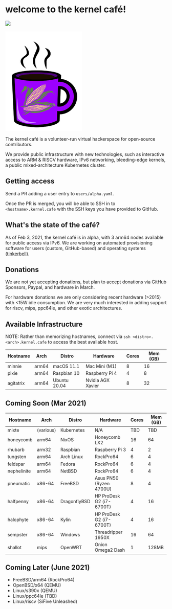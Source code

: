 # welcome to the kernel café! 

<a href="https://discord.gg/s8nwgXQaKP"><img src="https://img.shields.io/discord/806023590348062750"></a>

<img src="logo.png">

The kernel café is a volunteer-run virtual hackerspace for open-source contributors. 

We provide public infrastructure with new technologies, such as interactive access to ARM & RISCV hardware, IPv6 networking, bleeding-edge kernels, a public mixed-architecture Kubernetes cluster.

## Getting access 

Send a PR adding a user entry to `users/alpha.yaml`. 

Once the PR is merged, you will be able to SSH in to `<hostname>.kernel.cafe` with the SSH keys you have provided to GitHub. 

## What's the state of the café?

As of Feb 3, 2021, the kernel café is in alpha, with 3 arm64 nodes available for public access via IPv6. We are working on automated provisioning software for users (custom, GitHub-based) and operating systems ([tinkerbell](http://tinkerbell.org)).

## Donations

We are not yet accepting donations, but plan to accept donations via GitHub Sponsors, Paypal, and hardware in March.

For hardware donations we are only considering recent hardware (>2015) with <15W idle consumption. We are very much interested in adding support for riscv, mips, ppc64le, and other exotic architectures.

## Available Infrastructure

NOTE: Rather than memorizing hostnames, connect via `ssh <distro>.<arch>.kernel.cafe` to access the best available host.


| Hostname     | Arch    | Distro          | Hardware                  | Cores | Mem (GB) |
| ------------ | ------- | --------------- | ------------------------- | ----- | -------- |
| minnie       | arm64   | macOS 11.1      | Mac Mini (M1)             | 8     | 16       |
| pixie        | arm64   | Raspbian 10     | Raspberry Pi 4            | 4     | 8        |
| agitatrix    | arm64   | Ubuntu 20.04    | Nvidia AGX Xavier         | 8     | 32       |

## Coming Soon (Mar 2021)

| Hostname     | Arch      | Distro       | Hardware                   | Cores |  Mem (GB) | 
| ------------ | --------- | ------------ | -------------------------- | ----- | --------- |
| mixte        | (various) | Kubernetes   | N/A                        | TBD   | TBD       |
| honeycomb    | arm64     | NixOS        | Honeycomb LX2              | 16    | 64        |
| rhubarb      | arm32     | Raspbian     | Raspberry Pi 3             | 4     | 2         |
| tungsten     | arm64     | Arch Linux   | RockPro64                  | 6     | 4         |
| feldspar     | arm64     | Fedora       | RockPro64                  | 6     | 4         |
| nephelinite  | arm64     | NetBSD       | RockPro64                  | 6     | 4         |
| pneumatic    | x86-64    | FreeBSD      | Asus PN50 (Ryzen 4700U)    | 8     | 4         | 
| halfpenny    | x86-64    | DragonflyBSD | HP ProDesk G2 (i7-6700T)   | 4     | 16        |
| halophyte    | x86-64    | Kylin        | HP ProDesk G2 (i7-6700T)   | 4     | 16        |
| sempster     | x86-64    | Windows      | Threadripper 1950X         | 16    | 64        |
| shallot      | mips      | OpenWRT      | Onion Omega2 Dash          | 1     | 128MB     |   

## Coming Later (June 2021)

* FreeBSD/arm64 (RockPro64)
* OpenBSD/x64 (QEMU)
* Linux/s390x (QEMU)
* Linux/ppc64le (TBD)
* Linux/riscv (SiFive Unleashed)
